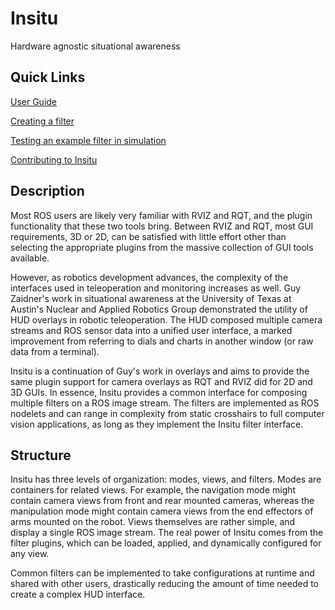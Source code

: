 # Insitu

Hardware agnostic situational awareness

## Quick Links

[User Guide](USER_GUIDE.md)

[Creating a filter](FILTERS.md)

[Testing an example filter in simulation](FILTER_SIM.md)

[Contributing to Insitu](CONTRIBUTING.md)

## Description

Most ROS users are likely very familiar with RVIZ and RQT, and the plugin functionality that these two tools bring. Between RVIZ and RQT, most GUI requirements, 3D or 2D, can be satisfied with little effort other than selecting the appropriate plugins from the massive collection of GUI tools available.

However, as robotics development advances, the complexity of the interfaces used in teleoperation and monitoring increases as well. Guy Zaidner's work in situational awareness at the University of Texas at Austin's Nuclear and Applied Robotics Group demonstrated the utility of HUD overlays in robotic teleoperation. The HUD composed multiple camera streams and ROS sensor data into a unified user interface, a marked improvement from referring to dials and charts in another window (or raw data from a terminal).

Insitu is a continuation of Guy's work in overlays and aims to provide the same plugin support for camera overlays as RQT and RVIZ did for 2D and 3D GUIs. In essence, Insitu provides a common interface for composing multiple filters on a ROS image stream. The filters are implemented as ROS nodelets and can range in complexity from static crosshairs to full computer vision applications, as long as they implement the Insitu filter interface.

## Structure

Insitu has three levels of organization: modes, views, and filters. Modes are containers for related views. For example, the navigation mode might contain camera views from front and rear mounted cameras, whereas the manipulation mode might contain camera views from the end effectors of arms mounted on the robot. Views themselves are rather simple, and display a single ROS image stream. The real power of Insitu comes from the filter plugins, which can be loaded, applied, and dynamically configured for any view.

Common filters can be implemented to take configurations at runtime and shared with other users, drastically reducing the amount of time needed to create a complex HUD interface.
